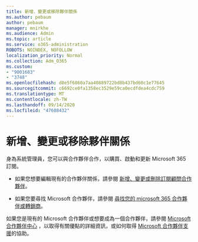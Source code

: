 ```yaml
---
title: 新增、變更或移除夥伴關係
ms.author: pebaum
author: pebaum
manager: mnirkhe
ms.audience: Admin
ms.topic: article
ms.service: o365-administration
ROBOTS: NOINDEX, NOFOLLOW
localization_priority: Normal
ms.collection: Adm_O365
ms.custom:
- "9001683"
- "3748"
ms.openlocfilehash: d8e5f6860a7aa40889722bd8b437bd60c1e77645
ms.sourcegitcommit: c6692ce0fa1358ec3529e59ca0ecdfdea4cdc759
ms.translationtype: MT
ms.contentlocale: zh-TW
ms.lasthandoff: 09/14/2020
ms.locfileid: "47688432"
---
```

# <a name="add-change-or-remove-a-partner-relationship"></a>新增、變更或移除夥伴關係

身為系統管理員，您可以與合作夥伴合作，以購買、啟動和更新 Microsoft 365 訂閱。 

- 如果您想要編輯現有的合作夥伴關係，請參閱 [新增、變更或刪除訂閱顧問合作夥伴](https://docs.microsoft.com/microsoft-365/admin/misc/add-partner?view=o365-worldwide)。

- 如果您要尋找 Microsoft 合作夥伴，請參閱 [尋找您的 microsoft 365 合作夥伴或轉銷商](https://docs.microsoft.com/microsoft-365/admin/manage/find-your-partner-or-reseller?view=o365-worldwide)。

如果您是現有的 Microsoft 合作夥伴或想要成為一個合作夥伴，請參閱 [Microsoft 合作夥伴中心](https://support.microsoft.com/help/4499930/partner-center-overview) ，以取得有關優點的詳細資訊，或如何取得 [Microsoft 合作夥伴支援](https://aka.ms/partnersupport)的協助。
